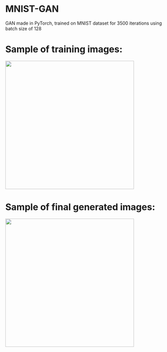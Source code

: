 # MNIST-GAN
GAN made in PyTorch, trained on MNIST dataset for 3500 iterations using batch size of 128

# Sample of training images:

<img src="https://github.com/a25shi/MNIST-GAN/assets/64557388/0fa50bd4-4fdc-452b-bd90-34666abeadca" width="400" height="400"/>


# Sample of final generated images:

<img src="https://github.com/a25shi/MNIST-GAN/assets/64557388/44111be0-657d-4912-9182-5b8b59c8d4f8" width="400" height="400"/>




